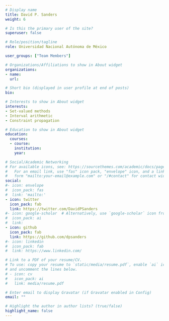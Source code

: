 ```yaml
---
# Display name
title: David P. Sanders
weight: 6

# Is this the primary user of the site?
superuser: false

# Role/position/tagline
role: Universidad Nacional Autónoma de México

user_groups: ["Team Members"]

# Organizations/Affiliations to show in About widget
organizations:
- name:
  url:

# Short bio (displayed in user profile at end of posts)
bio:

# Interests to show in About widget
interests:
- Set-valued methods
- Interval arithmetic
- Constraint propagation

# Education to show in About widget
education:
  courses:
  - course:
    institution:
    year:

# Social/Academic Networking
# For available icons, see: https://sourcethemes.com/academic/docs/page-builder/#icons
#   For an email link, use "fas" icon pack, "envelope" icon, and a link in the
#   form "mailto:your-email@example.com" or "/#contact" for contact widget.
social:
#- icon: envelope
#  icon_pack: fas
#  link: 'mailto:'
- icon: twitter
  icon_pack: fab
  link: https://twitter.com/DavidPSanders
#- icon: google-scholar  # Alternatively, use `google-scholar` icon from `ai` icon pack
#  icon_pack: ai
#  link:
- icon: github
  icon_pack: fab
  link: https://github.com/dpsanders
#- icon: linkedin
#  icon_pack: fab
#  link: https://www.linkedin.com/

# Link to a PDF of your resume/CV.
# To use: copy your resume to `static/media/resume.pdf`, enable `ai` icons in `params.toml`,
# and uncomment the lines below.
# - icon: cv
#   icon_pack: ai
#   link: media/resume.pdf

# Enter email to display Gravatar (if Gravatar enabled in Config)
email: ""

# Highlight the author in author lists? (true/false)
highlight_name: false
---
```

